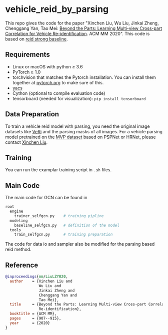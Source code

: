 # vehicle_reid_by_parsing
This repo gives the code for the paper "Xinchen Liu, Wu Liu, Jinkai Zheng, Chenggang Yan, Tao Mei: [Beyond the Parts: 
Learning Multi-view Cross-part Correlation for Vehicle Re-identification](https://lxc86739795.github.io/papers/2020_ACMMM_PCRNet.pdf). ACM MM 2020".
This code is based on [reid strong baseline](https://github.com/michuanhaohao/reid-strong-baseline).

## Requirements

- Linux or macOS with python ≥ 3.6
- PyTorch ≥ 1.0
- torchvision that matches the Pytorch installation. You can install them together at [pytorch.org](https://pytorch.org/) to make sure of this.
- [yacs](https://github.com/rbgirshick/yacs)
- Cython (optional to compile evaluation code)
- tensorboard (needed for visualization): `pip install tensorboard`

## Data Preparation

To train a vehicle reid model with parsing, you need the original image datasets like [VeRi](https://github.com/JDAI-CV/VeRidataset) and the parsing masks of all images.
For a vehicle parsing model pretrained on the [MVP dataset](https://lxc86739795.github.io/MVP.html) based on PSPNet or HRNet, please contact [Xinchen Liu](https://lxc86739795.github.io/).

## Training

You can run the examplar training script in `.sh` files.

## Main Code

The main code for GCN can be found in 
```bash
root
  engine
    trainer_selfgcn.py    # training pipline
  modeling
    baseline_selfgcn.py   # definition of the model
  tools
    train_selfgcn.py      # training preparation

```

The code for data io and sampler also be modified for the parsing based reid method.


## Reference
```BibTeX
@inproceedings{mm/LiuLZY020,
  author    = {Xinchen Liu and
               Wu Liu and
               Jinkai Zheng and
               Chenggang Yan and
               Tao Mei},
  title     = {Beyond the Parts: Learning Multi-view Cross-part Correlation for Vehicle
               Re-identification},
  booktitle = {ACM MM},
  pages     = {907--915},
  year      = {2020}
}
```
